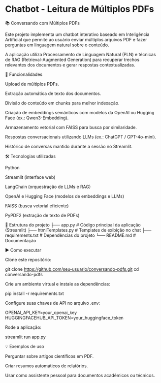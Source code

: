 # Chatbot - Leitura de Múltiplos PDFs
📚 Conversando com Múltiplos PDFs

Este projeto implementa um chatbot interativo baseado em Inteligência Artificial que permite ao usuário enviar múltiplos arquivos PDF e fazer perguntas em linguagem natural sobre o conteúdo.

A aplicação utiliza Processamento de Linguagem Natural (PLN) e técnicas de RAG (Retrieval-Augmented Generation) para recuperar trechos relevantes dos documentos e gerar respostas contextualizadas.

🚀 Funcionalidades

Upload de múltiplos PDFs.

Extração automática de texto dos documentos.

Divisão do conteúdo em chunks para melhor indexação.

Criação de embeddings semânticos com modelos da OpenAI ou Hugging Face (ex.: Qwen3-Embedding).

Armazenamento vetorial com FAISS para busca por similaridade.

Respostas conversacionais utilizando LLMs (ex.: ChatGPT / GPT-4o-mini).

Histórico de conversas mantido durante a sessão no Streamlit.

🛠️ Tecnologias utilizadas

Python

Streamlit
 (interface web)

LangChain
 (orquestração de LLMs e RAG)

OpenAI
 e Hugging Face
 (modelos de embeddings e LLMs)

FAISS
 (busca vetorial eficiente)

PyPDF2
 (extração de texto de PDFs)

📂 Estrutura do projeto
├── app.py              # Código principal da aplicação (Streamlit)
├── htmlTemplates.py    # Templates de exibição no chat
├── requirements.txt    # Dependências do projeto
└── README.md           # Documentação

▶️ Como executar

Clone este repositório:

git clone https://github.com/seu-usuario/conversando-pdfs.git
cd conversando-pdfs


Crie um ambiente virtual e instale as dependências:

pip install -r requirements.txt


Configure suas chaves de API no arquivo .env:

OPENAI_API_KEY=your_openai_key
HUGGINGFACEHUB_API_TOKEN=your_huggingface_token


Rode a aplicação:

streamlit run app.py

💡 Exemplos de uso

Perguntar sobre artigos científicos em PDF.

Criar resumos automáticos de relatórios.

Usar como assistente pessoal para documentos acadêmicos ou técnicos.

